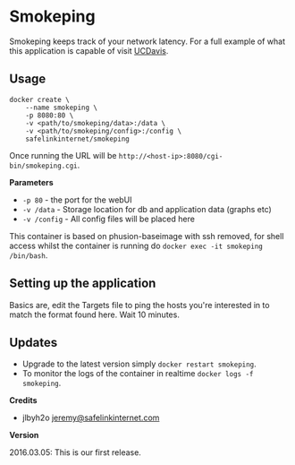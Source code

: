 # Smokeping

Smokeping keeps track of your network latency. For a full example of what this application is capable of visit [UCDavis](http://smokeping.ucdavis.edu/cgi-bin/smokeping.fcgi).

## Usage

```
docker create \
	--name smokeping \
	-p 8080:80 \
	-v <path/to/smokeping/data>:/data \
	-v <path/to/smokeping/config>:/config \
	safelinkinternet/smokeping
```

Once running the URL will be `http://<host-ip>:8080/cgi-bin/smokeping.cgi`.

**Parameters**

* `-p 80` - the port for the webUI
* `-v /data` - Storage location for db and application data (graphs etc)
* `-v /config` - All config files will be placed here

This container is based on phusion-baseimage with ssh removed, for shell access whilst the container is running do `docker exec -it smokeping /bin/bash`.

## Setting up the application

Basics are, edit the Targets file to ping the hosts you're interested in to match the format found here. Wait 10 minutes.

## Updates

* Upgrade to the latest version simply `docker restart smokeping`.
* To monitor the logs of the container in realtime `docker logs -f smokeping`.


**Credits**

* jlbyh2o <jeremy@safelinkinternet.com>

**Version**

2016.03.05: This is our first release.
